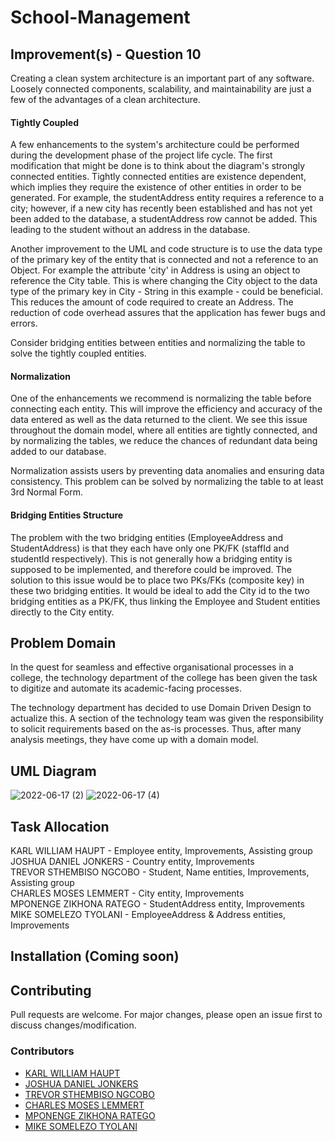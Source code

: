 # School-Management

## Improvement(s) - Question 10
Creating a clean system architecture is an important part of any software. Loosely 
connected components, scalability, and maintainability are just a few of the advantages of a clean architecture.

#### Tightly Coupled
A few enhancements to the system's architecture could be performed during the 
development phase of the project life cycle. The first modification 
that might be done is to think about the diagram's strongly connected entities. 
Tightly connected entities are existence dependent, which implies they require the 
existence of other entities in order to be generated. For example, the studentAddress 
entity requires a reference to a city; however, if a new city has recently been 
established and has not yet been added to the database, a studentAddress row cannot 
be added. This leading to the student without an address in the database. 

Another improvement to the UML and code structure is to use the data type of the primary key of
the entity that is connected and not a reference to an Object. For example the attribute
'city' in Address is using an object to reference the City table. This is where changing the City 
object to the data type of the primary key in City - String in this example - 
could be beneficial. This reduces the amount of code required to create an Address. 
The reduction of code overhead assures that the application has fewer bugs and errors.

Consider bridging entities between entities and normalizing the table to solve the tightly coupled entities.

#### Normalization
One of the enhancements we recommend is normalizing the table before connecting 
each entity. This will improve the efficiency and accuracy of the data entered as 
well as the data returned to the client. We see this issue throughout the domain 
model, where all entities are tightly connected, and by normalizing the tables, 
we reduce the chances of redundant data being added to our database. 

Normalization assists users by preventing data anomalies and ensuring data consistency.
This problem can be solved by normalizing the table to at least 3rd Normal Form.

#### Bridging Entities Structure
The problem with the two bridging entities (EmployeeAddress and StudentAddress) 
is that they each have only one PK/FK (staffId and studentId respectively). 
This is not generally how a bridging entity is supposed to be implemented, 
and therefore could be improved. The solution to this issue would be to place 
two PKs/FKs (composite key) in these two bridging entities. It would be ideal to 
add the City id to the two bridging entities as a PK/FK, thus linking the Employee 
and Student entities directly to the City entity.


## Problem Domain
In the quest for seamless and effective organisational processes in a college, the technology 
department of the college has been given the task to digitize and automate its academic-facing 
processes.

The technology department has decided to use Domain Driven Design to actualize this. A section of 
the technology team was given the responsibility to solicit requirements based on the as-is processes. 
Thus, after many analysis meetings, they have come up with a domain model.

## UML Diagram
![2022-06-17 (2)](https://user-images.githubusercontent.com/69191757/174347276-28d19e09-6887-4f33-9272-6d7a58f1bd35.png)
![2022-06-17 (4)](https://user-images.githubusercontent.com/69191757/174347300-363285db-5fd6-498c-83b1-93e54f3b191f.png)

## Task Allocation
KARL WILLIAM HAUPT - Employee entity, Improvements, Assisting group <br />
JOSHUA DANIEL JONKERS - Country entity, Improvements <br />
TREVOR STHEMBISO NGCOBO - Student, Name entities, Improvements, Assisting group <br />
CHARLES MOSES LEMMERT - City entity, Improvements <br />
MPONENGE ZIKHONA RATEGO - StudentAddress entity, Improvements <br />
MIKE SOMELEZO TYOLANI - EmployeeAddress & Address entities, Improvements

## Installation (Coming soon)
<!-- 1. Download/Clone the repository onto your computer and run it using an Java compiler
2. Download/Clone the JAR file to run the application -->

## Contributing
Pull requests are welcome. For major changes, please open an issue first to discuss changes/modification.

### Contributors
* [KARL WILLIAM HAUPT](https://github.com/Karl-Haupt)
* [JOSHUA DANIEL JONKERS](https://github.com/JoshJonk)
* [TREVOR STHEMBISO NGCOBO](https://github.com/TrevorNgcobo)
* [CHARLES MOSES LEMMERT](https://github.com/Astro-Alien)
* [MPONENGE ZIKHONA RATEGO](https://github.com/MANtor123)
* [MIKE SOMELEZO TYOLANI](https://github.com/miketyo)
